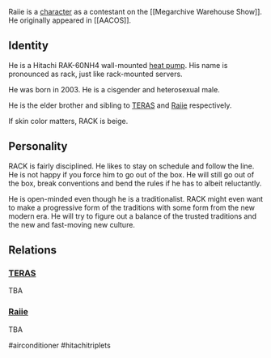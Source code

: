 Raiie is a [character](Characters) as a contestant on the [[Megarchive Warehouse Show]]. He originally appeared in [[AACOS]].

## Identity

He is a Hitachi RAK-60NH4 wall-mounted [heat pump](Air%20Conditioners.md). His name is pronounced as rack, just like rack-mounted servers.

He was born in 2003. He is a cisgender and heterosexual male.

He is the elder brother and sibling to [TERAS](TERAS.md) and [Raiie](Raiie.md) respectively.

If skin color matters, RACK is beige.

## Personality

RACK is fairly disciplined. He likes to stay on schedule and follow the line. He is not happy if you force him to go out of the box. He will still go out of the box, break conventions and bend the rules if he has to albeit reluctantly.

He is open-minded even though he is a traditionalist. RACK might even want to make a progressive form of the traditions with some form from the new modern era. He will try to figure out a balance of the trusted traditions and the new and fast-moving new culture.

## Relations

### [TERAS](TERAS.md)

TBA

### [Raiie](Raiie.md)

TBA

#airconditioner #hitachitriplets 